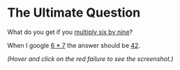 # The Ultimate Question

What do you get if you [multiply six by nine](http://en.wikipedia.org/wiki/Phrases_from_The_Hitchhiker%27s_Guide_to_the_Galaxy#Answer_to_the_Ultimate_Question_of_Life.2C_the_Universe.2C_and_Everything_.2842.29)? 


When I google [6 * 7](- "searchFor(#TEXT)") the answer should be [42](- "?=getCalculatorResult()").

_(Hover and click on the red failure to see the screenshot.)_